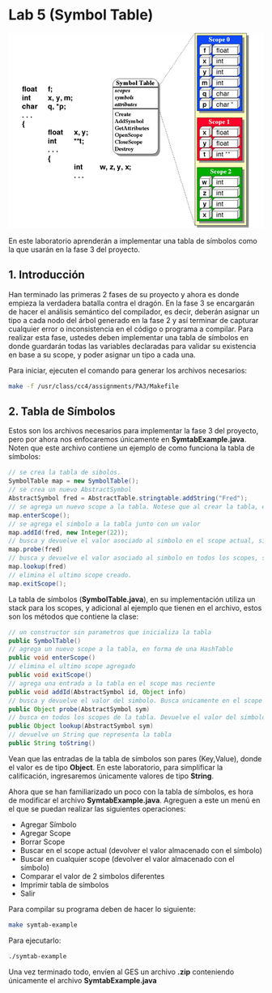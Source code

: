 # Lab 5 \(Symbol Table\)

![](/img/st.gif)

En este laboratorio aprenderán a implementar una tabla de símbolos como la que usarán en la fase 3 del proyecto.

## 1. Introducción

Han terminado las primeras 2 fases de su proyecto y ahora es donde empieza la verdadera batalla contra el dragón. En la fase 3 se encargarán de hacer el análisis semántico del compilador, es decir, deberán asignar un tipo a cada nodo del árbol generado en la fase 2 y así terminar de capturar cualquier error o inconsistencia en el código o programa a compilar. Para realizar esta fase, ustedes deben implementar una tabla de símbolos en donde guardarán todas las variables declaradas para validar su existencia en base a su scope, y poder asignar un tipo a cada una.

Para iniciar, ejecuten el comando para generar los archivos necesarios:

```bash
make -f /usr/class/cc4/assignments/PA3/Makefile
```

## 2. Tabla de Símbolos

Estos son los archivos necesarios para implementar la fase 3 del proyecto, pero por ahora nos enfocaremos únicamente en **SymtabExample.java**. Noten que este archivo contiene un ejemplo de como funciona la tabla de símbolos:

```java
// se crea la tabla de sibolos.
SymbolTable map = new SymbolTable();
// se crea un nuevo AbstractSymbol
AbstractSymbol fred = AbstractTable.stringtable.addString("Fred");
// se agrega un nuevo scope a la tabla. Notese que al crear la tabla, esta no contiene ningun scope
map.enterScope();
// se agrega el simbolo a la tabla junto con un valor
map.addId(fred, new Integer(22));
// busca y devuelve el valor asociado al simbolo en el scope actual, si no lo encuentra, devuelve null
map.probe(fred)
// busca y devuelve el valor asociado al simbolo en todos los scopes, si no lo encuentra, devuelve null
map.lookup(fred)
// elimina el ultimo scope creado.  
map.exitScope();
```

La tabla de símbolos \(**SymbolTable.java**\), en su implementación utiliza un stack para los scopes, y adicional al ejemplo que tienen en el archivo, estos son los métodos que contiene la clase:

```java
// un constructor sin parametros que inicializa la tabla
public SymbolTable()
// agrega un nuevo scope a la tabla, en forma de una HashTable
public void enterScope()
// elimina el ultimo scope agregado
public void exitScope()
// agrega una entrada a la tabla en el scope mas reciente
public void addId(AbstractSymbol id, Object info)
// busca y devuelve el valor del simbolo. Busca unicamente en el scope mas reciente
public Object probe(AbstractSymbol sym)
// busca en todos los scopes de la tabla. Devuelve el valor del simbolo mas reciente que encontro
public Object lookup(AbstractSymbol sym)
// devuelve un String que representa la tabla
public String toString()
```

Vean que las entradas de la tabla de símbolos son pares \(Key,Value\), donde el valor es de tipo **Object**. En este laboratorio, para simplificar la calificación, ingresaremos únicamente valores de tipo **String**.

Ahora que se han familiarizado un poco con la tabla de símbolos, es hora de modificar el archivo **SymtabExample.java**. Agreguen a este un menú en el que se puedan realizar las siguientes operaciones:

* Agregar Símbolo
* Agregar Scope
* Borrar Scope
* Buscar en el scope actual \(devolver el valor almacenado con el símbolo\)
* Buscar en cualquier scope \(devolver el valor almacenado con el símbolo\)
* Comparar el valor de 2 simbolos diferentes
* Imprimir tabla de símbolos
* Salir

Para compilar su programa deben de hacer lo siguiente:

```bash
make symtab-example
```

Para ejecutarlo:

```bash
./symtab-example
```

Una vez terminado todo, envíen al GES un archivo **.zip** conteniendo únicamente el archivo **SymtabExample.java**

